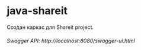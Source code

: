 # java-shareit
Создан каркас для Shareit project.

###### Swagger API: http://localhost:8080/swagger-ui.html
